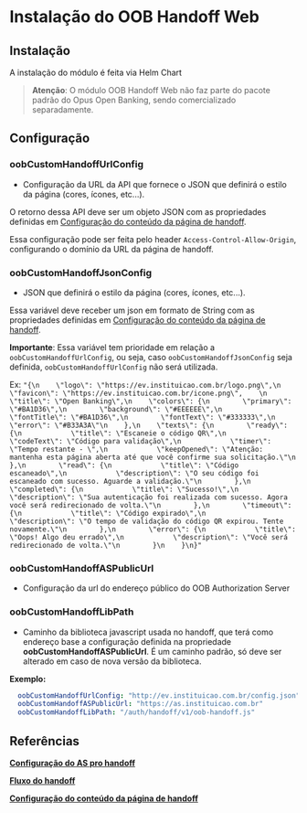 # Instalação do OOB Handoff Web

## Instalação

A instalação do módulo é feita via Helm Chart

> **Atenção**: O módulo OOB Handoff Web não faz parte do pacote padrão do Opus
> Open Banking, sendo comercializado separadamente.

## Configuração

### oobCustomHandoffUrlConfig

- Configuração da URL da API que fornece o JSON que definirá
o estilo da página (cores, ícones, etc...).

O retorno dessa API deve ser um objeto JSON com as propriedades definidas em
[Configuração do conteúdo da página de handoff](#referências).

Essa configuração pode ser feita pelo header `Access-Control-Allow-Origin`,
configurando o domínio da URL da página de handoff.

### oobCustomHandoffJsonConfig

- JSON que definirá o estilo da página (cores, ícones, etc...).

Essa variável deve receber um json em formato de String com as propriedades definidas
em [Configuração do conteúdo da página de handoff](#referências).

**Importante**: Essa variável tem prioridade em relação a `oobCustomHandoffUrlConfig`,
ou seja, caso `oobCustomHandoffJsonConfig` seja definida, `oobCustomHandoffUrlConfig`
não será utilizada.

Ex: `"{\n    \"logo\": \"https://ev.instituicao.com.br/logo.png\",\n    \"favicon\": \"https://ev.instituicao.com.br/icone.png\",    \n    \"title\": \"Open Banking\",\n    \"colors\": {\n        \"primary\": \"#BA1D36\",\n        \"background\": \"#EEEEEE\",\n        \"fontTitle\": \"#BA1D36\",\n        \"fontText\": \"#333333\",\n        \"error\": \"#B33A3A\"\n    },\n    \"texts\": {\n        \"ready\": {\n            \"title\": \"Escaneie o código QR\",\n            \"codeText\": \"Código para validação\",\n            \"timer\": \"Tempo restante - \",\n            \"keepOpened\": \"Atenção: mantenha esta página aberta até que você confirme sua solicitação.\"\n        },\n        \"read\": {\n            \"title\": \"Código escaneado\",\n            \"description\": \"O seu código foi escaneado com sucesso. Aguarde a validação.\"\n        },\n        \"completed\": {\n            \"title\": \"Sucesso!\",\n            \"description\": \"Sua autenticação foi realizada com sucesso. Agora você será redirecionado de volta.\"\n        },\n        \"timeout\": {\n            \"title\": \"Código expirado\",\n            \"description\": \"O tempo de validação do código QR expirou. Tente novamente.\"\n        },\n        \"error\": {\n            \"title\": \"Oops! Algo deu errado\",\n            \"description\": \"Você será redirecionado de volta.\"\n        }\n    }\n}"`

### oobCustomHandoffASPublicUrl

- Configuração da url do endereço público do OOB Authorization Server

### oobCustomHandoffLibPath

- Caminho da biblioteca javascript usada no handoff, que terá como endereço
base a configuração definida na propriedade **oobCustomHandoffASPublicUrl**.
É um caminho padrão, só deve ser alterado em caso de nova versão da
biblioteca.

**Exemplo:**

```yaml
  oobCustomHandoffUrlConfig: "http://ev.instituicao.com.br/config.json"
  oobCustomHandoffASPublicUrl: "https://as.instituicao.com.br"
  oobCustomHandoffLibPath: "/auth/handoff/v1/oob-handoff.js"
```

## Referências

**[Configuração do AS pro handoff](../oob-authorization-server/readme.md#HANDOFF\_RESOURCE\_URL)**

**[Fluxo do handoff](../../consentimento/app2as-handoff/readme.md)**

**[Configuração do conteúdo da página de handoff](../../consentimento/app2as-handoff/custom-handoff-config/readme.md)**
